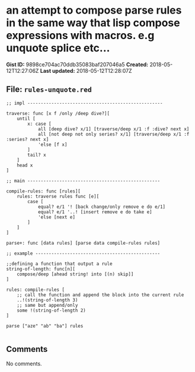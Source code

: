 # an attempt to compose parse rules in the same way that lisp compose expressions with macros. e.g unquote splice etc...

**Gist ID:** 9898ce704ac70ddb35083baf207046a5
**Created:** 2018-05-12T12:27:06Z
**Last updated:** 2018-05-12T12:28:07Z

## File: `rules-unquote.red`

```Red
;; impl ---------------------------------------------------

traverse: func [x f /only /deep dive?][
    until [
        x: case [
            all [deep dive? x/1] [traverse/deep x/1 :f :dive? next x]
            all [not deep not only series? x/1] [traverse/deep x/1 :f :series? next x]
            'else [f x] 
        ]
        tail? x
    ]
    head x
]

;; main --------------------------------------------------

compile-rules: func [rules][
    rules: traverse rules func [e][
        case [
            equal? e/1 '! [back change/only remove e do e/1]
            equal? e/1 '..! [insert remove e do take e]
            'else [next e]
        ]
    ]
]

parse+: func [data rules] [parse data compile-rules rules]

;; example -----------------------------------------------

;;defining a function that output a rule
string-of-length: func[n][    
    compose/deep [ahead string! into [(n) skip]]
]

rules: compile-rules [
    ;; call the function and append the block into the current rule
    ..!(string-of-length 3)
    ;; same but append/only
    some !(string-of-length 2)
]

parse ["aze" "ab" "ba"] rules


```

## Comments

No comments.
